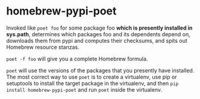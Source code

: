 # homebrew-pypi-poet

Invoked like `poet foo` for some package foo **which is presently
installed in sys.path**, determines which packages foo and its dependents
depend on, downloads them from pypi and computes their checksums, and
spits out Homebrew resource stanzas.

`poet -f foo` will give you a complete Homebrew formula.

`poet` will use the versions of the packages that you presently have installed.
The most correct way to use `poet` is to create a virtualenv, use pip or setuptools to install the target package in the virtualenv, and then `pip install homebrew-pypi-poet` and run `poet` inside the virtualenv.
